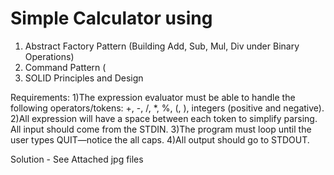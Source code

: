 # Simple Calculator using 
1) Abstract Factory Pattern (Building Add, Sub, Mul, Div under Binary Operations)
2) Command Pattern (
3) SOLID Principles and Design 

Requirements:
1)The expression evaluator must be able to handle the following operators/tokens: +, -, /, *, %, (, ), integers (positive and negative).
2)All expression will have a space between each token to simplify parsing. All input should come from the STDIN.
3)The program must loop until the user types QUIT—notice the all caps.
4)All output should go to STDOUT.

Solution - See Attached jpg files
